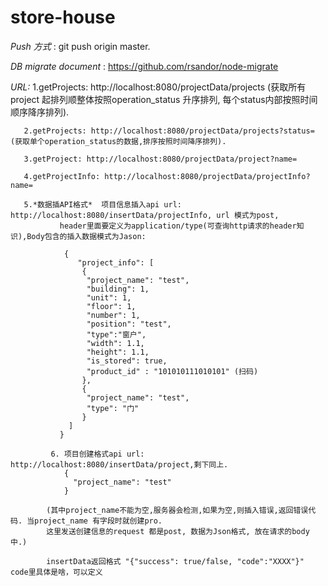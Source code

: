 # store-house

*Push 方式* : git push origin master.

*DB migrate document* : https://github.com/rsandor/node-migrate

*URL:*
       1.getProjects: http://localhost:8080/projectData/projects (获取所有project 起排列顺整体按照operation_status 升序排列,
        每个status内部按照时间顺序降序排列).

       2.getProjects: http://localhost:8080/projectData/projects?status= (获取单个operation_status的数据,排序按照时间降序排列).

       3.getProject: http://localhost:8080/projectData/project?name=

       4.getProjectInfo: http://localhost:8080/projectData/projectInfo?name=

       5.*数据插API格式*  项目信息插入api url: http://localhost:8080/insertData/projectInfo, url 模式为post,
               header里面要定义为application/type(可查询http请求的header知识),Body包含的插入数据模式为Jason:

                {
                   "project_info": [
                    {
                     "project_name": "test",
                     "building": 1,
                     "unit": 1,
                     "floor": 1,
                     "number": 1,
                     "position": "test",
                     "type":"窗户",
                     "width": 1.1,
                     "height": 1.1,
                     "is_stored": true,
                     "product_id" : "101010111010101" (扫码)
                    },
                    {
                     "project_name": "test",
                     "type": "门"
                    }
                 ]
               }

             6. 项目创建格式api url: http://localhost:8080/insertData/project,剩下同上.
                {
                  "project_name": "test"
                }

            (其中project_name不能为空,服务器会检测,如果为空,则插入错误,返回错误代码. 当project_name 有字段时就创建pro.
            这里发送创建信息的request 都是post, 数据为Json格式, 放在请求的body中.)

            insertData返回格式 "{"success": true/false, "code":"XXXX"}"  code里具体是啥，可以定义